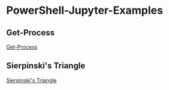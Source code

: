 # PowerShell-Jupyter-Examples

## Get-Process


[Get-Process](./Get-Process.ipynb)

## Sierpinski's Triangle

[Sierpinski's Triangle](./sierpinski.ipynb)
